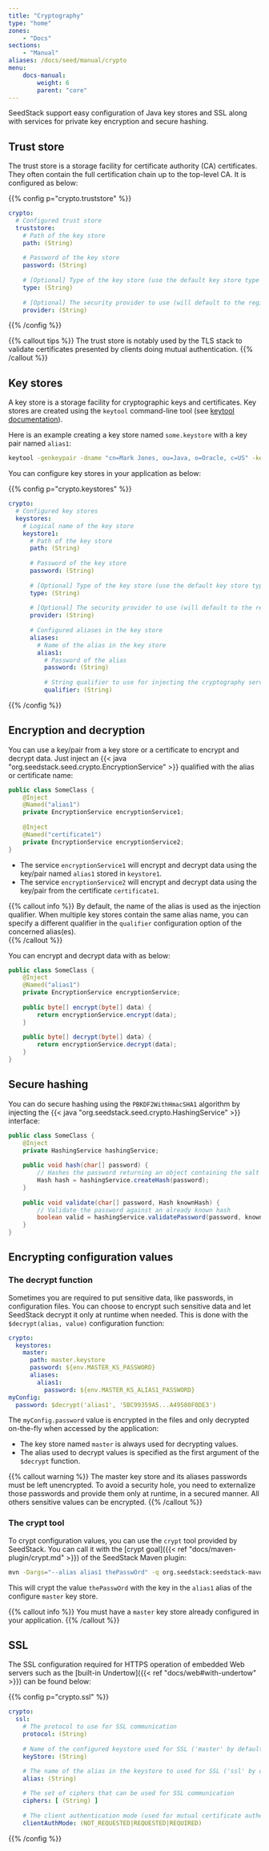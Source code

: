 ```yaml
---
title: "Cryptography"
type: "home"
zones:
    - "Docs"
sections:
    - "Manual"    
aliases: /docs/seed/manual/crypto    
menu:
    docs-manual:
        weight: 6
        parent: "core"
---
```


SeedStack support easy configuration of Java key stores and SSL along with services for private key encryption 
and secure hashing.<!--more--> 

## Trust store

The trust store is a storage facility for certificate authority (CA) certificates. They often contain the full certification
chain up to the top-level CA. It is configured as below:

{{% config p="crypto.truststore" %}}
```yaml
crypto:
  # Configured trust store
  truststore:
    # Path of the key store
    path: (String)
      
    # Password of the key store
    password: (String)
      
    # [Optional] Type of the key store (use the default key store type if not specified)
    type: (String)
      
    # [Optional] The security provider to use (will default to the registered list if not provided)
    provider: (String)
```
{{% /config %}}  

{{% callout tips %}}
The trust store is notably used by the TLS stack to validate certificates presented by clients doing mutual authentication.
{{% /callout %}}

## Key stores

A key store is a storage facility for cryptographic keys and certificates. Key stores are created using the `keytool` 
command-line tool (see [keytool documentation](http://docs.oracle.com/javase/8/docs/technotes/tools/windows/keytool.html)).

Here is an example creating a key store named `some.keystore` with a key pair named `alias1`:

```bash
keytool -genkeypair -dname "cn=Mark Jones, ou=Java, o=Oracle, c=US" -keystore some.keystore -storepass <keystore password> -validity 180 -alias alias1 -keypass <alias password>
```

You can configure key stores in your application as below:

{{% config p="crypto.keystores" %}}
```yaml
crypto:
  # Configured key stores
  keystores:
    # Logical name of the key store
    keystore1:
      # Path of the key store
      path: (String)
      
      # Password of the key store
      password: (String)
      
      # [Optional] Type of the key store (use the default key store type if not specified)
      type: (String)
      
      # [Optional] The security provider to use (will default to the registered list if not provided)
      provider: (String)
      
      # Configured aliases in the key store
      aliases:
        # Name of the alias in the key store
        alias1:
          # Password of the alias
          password: (String)
         
          # String qualifier to use for injecting the cryptography services (defaults to the name of the alias if not specified)
          qualifier: (String)
```
{{% /config %}}  

## Encryption and decryption

You can use a key/pair from a key store or a certificate to encrypt and decrypt data. Just inject an 
{{< java "org.seedstack.seed.crypto.EncryptionService" >}} qualified with the alias or certificate name:

```java
public class SomeClass {
    @Inject
    @Named("alias1")
    private EncryptionService encryptionService1;
    
    @Inject
    @Named("certificate1")
    private EncryptionService encryptionService2;
}
```

* The service `encryptionService1` will encrypt and decrypt data using the key/pair named `alias1` stored in `keystore1`. 
* The service `encryptionService2` will encrypt and decrypt data using the key/pair from the certificate `certificate1`.

{{% callout info %}}
By default, the name of the alias is used as the injection qualifier. When multiple key stores contain the same alias 
name, you can specify a different qualifier in the `qualifier` configuration option of the concerned alias(es).  
{{% /callout %}}  

You can encrypt and decrypt data with as below:

```java
public class SomeClass {
    @Inject
    @Named("alias1")
    private EncryptionService encryptionService;
    
    public byte[] encrypt(byte[] data) {
        return encryptionService.encrypt(data);
    }
    
    public byte[] decrypt(byte[] data) {
        return encryptionService.decrypt(data);
    }
}
```

## Secure hashing

You can do secure hashing using the `PBKDF2WithHmacSHA1` algorithm by injecting the {{< java "org.seedstack.seed.crypto.HashingService" >}}
interface:

```java
public class SomeClass {
    @Inject
    private HashingService hashingService;
    
    public void hash(char[] password) {
        // Hashes the password returning an object containing the salt value and the hash value  
        Hash hash = hashingService.createHash(password);
    }
    
    public void validate(char[] password, Hash knownHash) {
        // Validate the password against an already known hash
        boolean valid = hashingService.validatePassword(password, knownHash);
    }
}
```

## Encrypting configuration values

### The decrypt function

Sometimes you are required to put sensitive data, like passwords, in configuration files. You can choose to encrypt
such sensitive data and let SeedStack decrypt it only at runtime when needed. This is done with the `$decrypt(alias, value)` 
configuration function:

```yaml
crypto:
  keystores:
    master:
      path: master.keystore
      password: ${env.MASTER_KS_PASSWORD}
      aliases:
        alias1:
          password: ${env.MASTER_KS_ALIAS1_PASSWORD}
myConfig:
  password: $decrypt('alias1', '5BC99359A5...A49580F0DE3')
```

The `myConfig.password` value is encrypted in the files and only decrypted on-the-fly when accessed by the application:
* The key store named `master` is always used for decrypting values.
* The alias used to decrypt values is specified as the first argument of the `$decrypt` function.

{{% callout warning %}}
The master key store and its aliases passwords must be left unencrypted. To avoid a security hole, you need to externalize 
those passwords and provide them only at runtime, in a secured manner. All others sensitive values can be encrypted.
{{% /callout %}}
   
### The crypt tool

To crypt configuration values, you can use the `crypt` tool provided by SeedStack. You can call it with the 
[crypt goal]({{< ref "docs/maven-plugin/crypt.md" >}}) of the SeedStack Maven plugin:
  
```bash
mvn -Dargs="--alias alias1 thePasswOrd" -q org.seedstack:seedstack-maven-plugin:crypt
```
  
This will crypt the value `thePasswOrd` with the key in the `alias1` alias of the configure `master` key store.  

{{% callout info %}}
You must have a `master` key store already configured in your application.
{{% /callout %}}

## SSL

The SSL configuration required for HTTPS operation of embedded Web servers such as the 
[built-in Undertow]({{< ref "docs/web#with-undertow" >}}) can be found below: 

{{% config p="crypto.ssl" %}}
```yaml
crypto:
  ssl:
    # The protocol to use for SSL communication
    protocol: (String)
    
    # Name of the configured keystore used for SSL ('master' by default)
    keyStore: (String)
     
    # The name of the alias in the keystore to used for SSL ('ssl' by default)
    alias: (String)

    # The set of ciphers that can be used for SSL communication
    ciphers: [ (String) ]
    
    # The client authentication mode (used for mutual certificate authentication)
    clientAuthMode: (NOT_REQUESTED|REQUESTED|REQUIRED)
```
{{% /config %}}  

